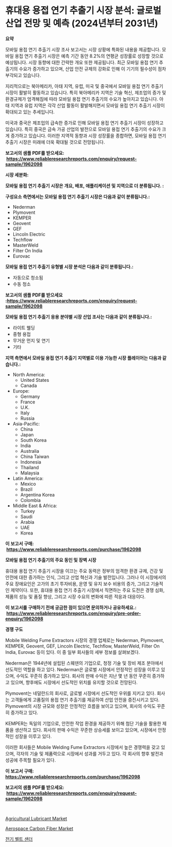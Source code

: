<p><h1>휴대용 용접 연기 추출기 시장 분석: 글로벌 산업 전망 및 예측 (2024년부터 2031년)</h1></p><p><strong>요약</strong></p>
<p><p>모바일 용접 연기 추출기 시장 조사 보고서는 시장 상황에 특화된 내용을 제공합니다. 모바일 용접 연기 추출기 시장은 예측 기간 동안 8.2%의 연평균 성장률로 성장할 것으로 예상됩니다. 시장 동향에 대한 간략한 개요 또한 제공됩니다. 최근 모바일 용접 연기 추출기의 수요가 증가하고 있으며, 산업 안전 규제의 강화로 인해 이 기기의 필수성이 점차 부각되고 있습니다.</p><p>지리적으로는 북아메리카, 아태 지역, 유럽, 미국 및 중국에서 모바일 용접 연기 추출기 시장이 활발히 활동하고 있습니다. 특히 북아메리카 지역은 기술 혁신, 제조업의 증가 및 환경규제가 엄격해짐에 따라 모바일 용접 연기 추출기의 수요가 높아지고 있습니다. 아태 지역과 유럽 지역은 각각 산업 활동이 활발해지면서 모바일 용접 연기 추출기 시장이 확대되고 있는 추세입니다.</p><p>미국과 중국은 제조업의 급속한 증가로 인해 모바일 용접 연기 추출기 시장이 성장하고 있습니다. 특히 중국은 금속 가공 산업의 발전으로 모바일 용접 연기 추출기의 수요가 크게 증가하고 있습니다. 이러한 지역적 동향과 시장 성장률을 종합하면, 모바일 용접 연기 추출기 시장은 미래에 더욱 확대될 것으로 전망됩니다.</p></p>
<p><strong>보고서의 샘플 PDF를 받으세요: &nbsp;<a href="https://www.reliableresearchreports.com/enquiry/request-sample/1962098">https://www.reliableresearchreports.com/enquiry/request-sample/1962098</a></strong></p>
<p><strong>시장 세분화:</strong></p>
<p><strong> 모바일 용접 연기 추출기 시장은 개요, 배포, 애플리케이션 및 지역으로 더 분류됩니다. :</strong></p>
<p><strong>구성요소 측면에서는 모바일 용접 연기 추출기 시장은 다음과 같이 분류됩니다.:</strong></p>
<p><ul><li>Nederman</li><li>Plymovent</li><li>KEMPER</li><li>Geovent</li><li>GEF</li><li>Lincoln Electric</li><li>Techflow</li><li>MasterWeld</li><li>Filter On India</li><li>Eurovac</li></ul></p>
<p><strong> 모바일 용접 연기 추출기 유형별 시장 분석은 다음과 같이 분류됩니다.:</strong></p>
<p><ul><li>자동으로 청소됨</li><li>수동 청소</li></ul></p>
<p><strong>보고서의 샘플 PDF를 받으세요 :<a href="https://www.reliableresearchreports.com/enquiry/request-sample/1962098">https://www.reliableresearchreports.com/enquiry/request-sample/1962098</a></strong></p>
<p><strong> 모바일 용접 연기 추출기 응용 분야별 시장 산업 조사는 다음과 같이 분류됩니다.:</strong></p>
<p><ul><li>라이트 웰딩</li><li>중형 용접</li><li>무거운 먼지 및 연기</li><li>기타</li></ul></p>
<p><strong>지역 측면에서 모바일 용접 연기 추출기 지역별로 이용 가능한 시장 플레이어는 다음과 같습니다.:</strong></p>
<p><ul>
    <li>
        North America:
        <ul>
            <li>United States</li>
            <li>Canada</li>
        </ul>
    </li>
    <li>
        Europe:
        <ul>
            <li>Germany</li>
            <li>France</li>
            <li>U.K.</li>
            <li>Italy</li>
            <li>Russia</li>
        </ul>
    </li>
    <li>
        Asia-Pacific:
        <ul>
            <li>China</li>
            <li>Japan</li>
            <li>South Korea</li>
            <li>India</li>
            <li>Australia</li>
            <li>China Taiwan</li>
            <li>Indonesia</li>
            <li>Thailand</li>
            <li>Malaysia</li>
        </ul>
    </li>
    <li>
        Latin America:
        <ul>
            <li>Mexico</li>
            <li>Brazil</li>
            <li>Argentina Korea</li>
            <li>Colombia</li>
        </ul>
    </li>
    <li>
        Middle East & Africa:
        <ul>
            <li>Turkey</li>
            <li>Saudi</li>
            <li>Arabia</li>
            <li>UAE</li>
            <li>Korea</li>
        </ul>
    </li>
    </ul></p>
<p><strong>이 보고서 구매: &nbsp;<a href="https://www.reliableresearchreports.com/purchase/1962098">https://www.reliableresearchreports.com/purchase/1962098</a></strong></p>
<p><strong>모바일 용접 연기 추출기의 주요 동인 및 장벽 시장</strong></p>
<p><p>휴대용 용접 연기 추출기 시장을 이끄는 주요 동력은 정부의 엄격한 환경 규제, 건강 및 안전에 대한 증가하는 인식, 그리고 산업 혁신과 기술 발전입니다. 그러나 이 시장에서의 주요 장애요인은 고가의 초기 투자비용, 운영 및 유지 보수 비용의 증가, 그리고 기술적인 제약이다. 또한, 휴대용 용접 연기 추출기 시장에서 직면하는 주요 도전은 경쟁 심화, 제품의 성능 및 품질 향상, 그리고 시장 수요의 변화에 따른 적응과 대응이다.</p></p>
<p><strong>이 보고서를 구매하기 전에 궁금한 점이 있으면 문의하거나 공유하세요.: &nbsp;<a href="https://www.reliableresearchreports.com/enquiry/pre-order-enquiry/1962098">https://www.reliableresearchreports.com/enquiry/pre-order-enquiry/1962098</a></strong></p>
<p><strong>경쟁 구도</strong></p>
<p><p>Mobile Welding Fume Extractors 시장의 경쟁 업체로는 Nederman, Plymovent, KEMPER, Geovent, GEF, Lincoln Electric, Techflow, MasterWeld, Filter On India, Eurovac 등이 있다. 이 중 일부 회사들의 세부 정보를 살펴보겠다.</p><p>Nederman은 1944년에 설립된 스웨덴의 기업으로, 청정 기술 및 장비 제조 분야에서 선도적인 역할을 하고 있다. Nederman은 글로벌 시장에서 안정적인 성장을 이루고 있으며, 수익도 꾸준히 증가하고 있다. 회사의 판매 수익은 지난 몇 년 동안 꾸준히 증가하고 있으며, 향후에도 시장에서 선도적인 위치를 유지할 것으로 전망된다.</p><p>Plymovent는 네덜란드의 회사로, 글로벌 시장에서 선도적인 우위를 지키고 있다. 회사는 고객들에게 고품질의 용접 연기 추출기를 제공하여 산업 안전을 증진시키고 있다. Plymovent의 시장 규모와 성장은 안정적인 흐름을 보이고 있으며, 회사의 수익도 꾸준히 증가하고 있다.</p><p>KEMPER는 독일의 기업으로, 안전한 작업 환경을 제공하기 위해 첨단 기술을 활용한 제품을 생산하고 있다. 회사의 판매 수익은 꾸준한 상승세를 보이고 있으며, 시장에서 안정적인 성장을 이루고 있다.</p><p>이러한 회사들은 Mobile Welding Fume Extractors 시장에서 높은 경쟁력을 갖고 있으며, 각자의 기술 및 제품력으로 시장에서 성과를 거두고 있다. 각 회사의 향후 발전과 성공에 주목할 필요가 있다.</p></p>
<p><strong>이 보고서 구매: &nbsp; <a href="https://www.reliableresearchreports.com/purchase/1962098">https://www.reliableresearchreports.com/purchase/1962098</a></strong></p>
<p><strong>보고서의 샘플 PDF를 받으세요: &nbsp;<a href="https://www.reliableresearchreports.com/enquiry/request-sample/1962098">https://www.reliableresearchreports.com/enquiry/request-sample/1962098</a></strong><strong></strong></p>
<p>&nbsp;</p>
<p><p><a href="https://shimmer-gardenia-37a.notion.site/Agricultural-Lubricant-Market-Size-Share-Trends-Analysis-Report-By-Application-Regional-Outlook--016821af840b4957b6366d2ad6ee0554">Agricultural Lubricant Market</a></p><p><a href="https://meowing-lemming-dd3.notion.site/Aerospace-Carbon-Fiber-Market-Provides-Detailed-Segmentation-of-this-Market-based-on-Type-Applicati-3f411435cfdb491d8e9b580d55079bbd">Aerospace Carbon Fiber Market</a></p><p><a href="https://github.com/sougarounis/Market-Research-Report-List-3/blob/main/86804728159.md">전기 벨트 샌더</a></p></p>